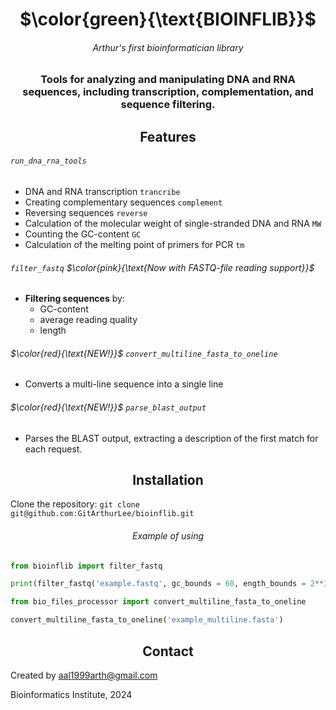 <div align="center"> <h1 align="center"> $\color{green}{\text{BIOINFLIB}}$ </h1> </div>

<div align="center"> <h6 align="center"> Arthur's first bioinformatician library </h6> </div>

<div align="center"> <h3 align="center"> Tools for analyzing and manipulating DNA and RNA sequences, including transcription, complementation, and sequence filtering. </h3> </div> 

<div align="center"> <h2 align="center"> Features </h2> </div>

###### `run_dna_rna_tools`
- DNA and RNA transcription `trancribe`
- Creating complementary sequences `complement`
- Reversing sequences `reverse`
- Calculation of the molecular weight of single-stranded DNA and RNA `MW`
- Counting the GC-content `GC`
- Calculation of the melting point of primers for PCR `tm`

###### `filter_fastq` $\color{pink}{\text{Now with FASTQ-file reading support}}$
- **Filtering sequences** by:
   - GC-content
   - average reading quality
   - length

###### $\color{red}{\text{NEW!}}$ `convert_multiline_fasta_to_oneline`
- Сonverts a multi-line sequence into a single line

###### $\color{red}{\text{NEW!}}$ `parse_blast_output`
- Parses the BLAST output, extracting a description of the first match for each request.

<div align="center"> <h2 align="center"> Installation </h2> </div>

Clone the repository: `git clone git@github.com:GitArthurLee/bioinflib.git`

<div align="center"> <h6 align="center"> Example of using </h6> </div>

``` python
from bioinflib import filter_fastq

print(filter_fastq('example.fastq', gc_bounds = 60, ength_bounds = 2**32, quality_threshold = 0))
```

``` python
from bio_files_processor import convert_multiline_fasta_to_oneline

convert_multiline_fasta_to_oneline('example_multiline.fasta')
```
<div align="center"> <h2 align="center"> Contact </h2> </div>

Created by aal1999arth@gmail.com

Bioinformatics Institute, 2024

